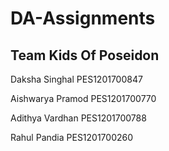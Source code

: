 # DA-Assignments

## Team Kids Of Poseidon

Daksha Singhal  PES1201700847

Aishwarya Pramod  PES1201700770

Adithya Vardhan   PES1201700788

Rahul Pandia  PES1201700260
